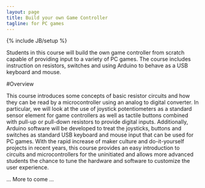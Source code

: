 ```yaml
---
layout: page
title: Build your own Game Controller
tagline: for PC games
---
```

{% include JB/setup %}

Students in this course will build the own game controller from
scratch capable of providing input to a variety of PC games. The
course includes instruction on resistors, switches and using Arduino
to behave as a USB keyboard and mouse.

#Overview

This course introduces some concepts of basic resistor circuits and
how they can be read by a microcontroller using an analog to digital
converter. 
In particular, we will look at the use of joystick potentiometers as a
standard sensor element for game controllers as well as tactile
buttons combined with pull-up or pull-down resistors to provide
digital inputs.
Additionally, Arduino software will be developed to treat the
joysticks, buttons and switches as standard USB keyboard and mouse
input that can be used for PC games.
With the rapid increase of maker culture and do-it-yourself projects
in recent years, this course provides an easy introduction to circuits
and microcontrollers for the uninitiated and allows more advanced
students the chance to tune the hardware and software to customize the
user experience.


... More to come ...
